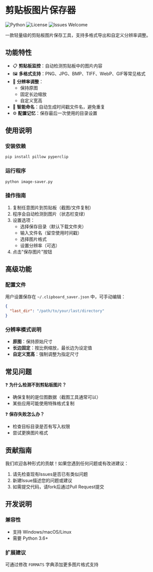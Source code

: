 


# 剪贴板图片保存器

![Python](https://img.shields.io/badge/Python-3.6+-blue.svg)
![License](https://img.shields.io/badge/License-MIT-green.svg)
![Issues Welcome](https://img.shields.io/badge/Issues-Welcome-brightgreen.svg)

一款轻量级的剪贴板图片保存工具，支持多格式导出和自定义分辨率调整。

## 功能特性

- 📋 **剪贴板监控**：自动检测剪贴板中的图片内容
- 🖼️ **多格式支持**：PNG、JPG、BMP、TIFF、WebP、GIF等常见格式
- 📏 **分辨率调整**：
  - 保持原图
  - 固定长边缩放
  - 自定义宽高
- 📂 **智能命名**：自动生成时间戳文件名，避免重复
- ⚙️ **配置记忆**：保存最后一次使用的目录设置

## 使用说明

### 安装依赖
```bash
pip install pillow pyperclip
```

### 运行程序
```bash
python image-saver.py
```

### 操作指南
1. 复制任意图片到剪贴板（截图/文件复制）
2. 程序会自动检测到图片（状态栏变绿）
3. 设置选项：
   - 选择保存目录（默认下载文件夹）
   - 输入文件名（留空使用时间戳）
   - 选择图片格式
   - 设置分辨率（可选）
4. 点击"保存图片"按钮

## 高级功能

### 配置文件
用户设置保存在 `~/.clipboard_saver.json` 中，可手动编辑：
```json
{
  "last_dir": "/path/to/your/last/directory"
}
```

### 分辨率模式说明
- **原图**：保持原始尺寸
- **长边固定**：按比例缩放，最长边为设定值
- **自定义宽高**：强制调整为指定尺寸

## 常见问题

❓ **为什么检测不到剪贴板图片？**
- 确保复制的是位图数据（截图工具通常可以）
- 某些应用可能使用特殊格式复制

❓ **保存失败怎么办？**
- 检查目标目录是否有写入权限
- 尝试更换图片格式

## 贡献指南

我们欢迎各种形式的贡献！如果您遇到任何问题或有改进建议：
1. 请先检查现有Issues是否已有类似问题
2. 新建Issue描述您的问题或建议
3. 如需提交代码，请fork后通过Pull Request提交

## 开发说明

### 兼容性
- 支持 Windows/macOS/Linux
- 需要 Python 3.6+

### 扩展建议
可通过修改 `FORMATS` 字典添加更多图片格式支持

